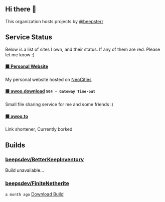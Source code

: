 ## Hi there 👋

This organization hosts projects by [@beepsterr](https://github.com/BeepSterr)
## Service Status
Below is a list of sites I own, and their status. 
If any of them are red. Please let me know :)


#### [🟩 Personal Website](https://beeps.dev)

My personal website hosted on [NeoCities](https://neocities.org/)
#### [🟨 awoo.download](https://awoo.download) `504 - Gateway Time-out`

Small file sharing service for me and some friends :)
#### [🟩 awoo.to](https://awoo.to)

Link shortener, Currently borked

## Builds
### [beepsdev/BetterKeepInventory](https://github.com/beepsdev/BetterKeepInventory)

Build unavailable...
### [beepsdev/FiniteNetherite](https://github.com/beepsdev/FiniteNetherite)

`a month ago` [Download Build](https://github.com/beepsdev/FiniteNetherite/suites/6362450050/artifacts/229833502)

